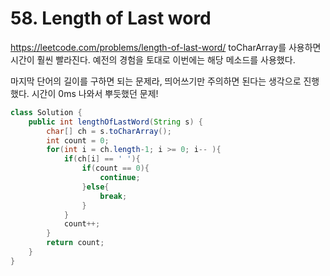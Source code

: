 # 58. Length of Last word

https://leetcode.com/problems/length-of-last-word/
toCharArray를 사용하면 시간이 훨씬 빨라진다.
예전의 경험을 토대로 이번에는 해당 메소드를 사용했다.

마지막 단어의 길이를 구하면 되는 문제라, 띄어쓰기만 주의하면 된다는 생각으로 진행했다. 시간이 0ms 나와서 뿌듯했던 문제!

```java
class Solution {
    public int lengthOfLastWord(String s) {
        char[] ch = s.toCharArray();
        int count = 0;
        for(int i = ch.length-1; i >= 0; i-- ){
            if(ch[i] == ' '){
                if(count == 0){
                    continue;
                }else{
                    break;
                }
            }
            count++;
        }
        return count;
    }
}
```
